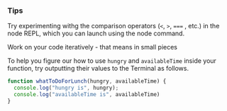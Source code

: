 ### Tips

Try experimenting withg the comparison operators (`<`, `>`, `===` , etc.) in the node REPL, which you can launch using the node command.

Work on your code iteratively - that means in small pieces

To help you figure our how to use `hungry` and `availableTime` inside your function, try outputting their values to the Terminal as follows.

```javascript
function whatToDoForLunch(hungry, availableTime) {
  console.log("hungry is", hungry);
  console.log("availableTime is", availableTime)
}
```
